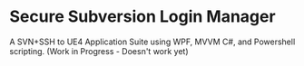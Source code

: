 # Secure Subversion Login Manager
A SVN+SSH to UE4 Application Suite using WPF, MVVM C#, and Powershell scripting.
(Work in Progress - Doesn't work yet)
